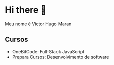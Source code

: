<h1>Hi there 👋</h1>

<p>Meu nome é Victor Hugo Maran</p>

<h2>Cursos</h2>
<ul>
  <li>OneBitCode: Full-Stack JavaScript</li>
  <li>Prepara Cursos: Desenvolvimento de software</li>
</ul>

<!--
**victorhugoMRN/victorhugoMRN** is a ✨ _special_ ✨ repository because its `README.md` (this file) appears on your GitHub profile.

Here are some ideas to get you started:

- 🔭 I’m currently working on ...
- 🌱 I’m currently learning ...
- 👯 I’m looking to collaborate on ...
- 🤔 I’m looking for help with ...
- 💬 Ask me about ...
- 📫 How to reach me: ...
- 😄 Pronouns: ...
- ⚡ Fun fact: ...
-->

